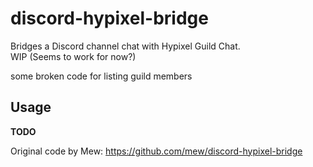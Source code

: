 # discord-hypixel-bridge
Bridges a Discord channel chat with Hypixel Guild Chat.  
WIP (Seems to work for now?)

some broken code for listing guild members

## Usage
**TODO**


Original code by Mew: https://github.com/mew/discord-hypixel-bridge
